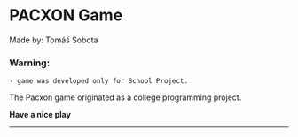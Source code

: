 # PACXON Game
Made by: Tomáš Sobota

### Warning:
    - game was developed only for School Project.


The Pacxon game originated as a college programming project.

**Have a nice play**

---
